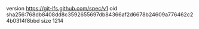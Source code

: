 version https://git-lfs.github.com/spec/v1
oid sha256:768db8408dd8c3592655697db84366af2d6678b24609a776462c24b0314f8bbd
size 1214
